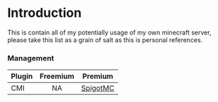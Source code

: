 # Introduction
This is contain all of my potentially usage of my own minecraft server, please take this list as a grain of salt as this is personal references.

### Management
|Plugin|Freemium|Premium                      |
-------|:------:|:---------------------------:|
|CMI   |NA      |[SpigotMC][CMI_Paid_SpigotMC]|

[CMI_Paid_SpigotMC]: https://www.spigotmc.org/resources/cmi-298-commands-insane-kits-portals-essentials-economy-mysql-sqlite-much-more.3742/